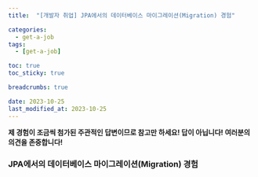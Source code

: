```yaml
---
title:  "[개발자 취업] JPA에서의 데이터베이스 마이그레이션(Migration) 경험"

categories:
  - get-a-job
tags:
  - [get-a-job]

toc: true
toc_sticky: true

breadcrumbs: true

date: 2023-10-25
last_modified_at: 2023-10-25
---
```


**제 경험이 조금씩 첨가된 주관적인 답변이므로 참고만 하세요! 답이 아닙니다! 여러분의 의견을 존중합니다!**

### JPA에서의 데이터베이스 마이그레이션(Migration) 경험
